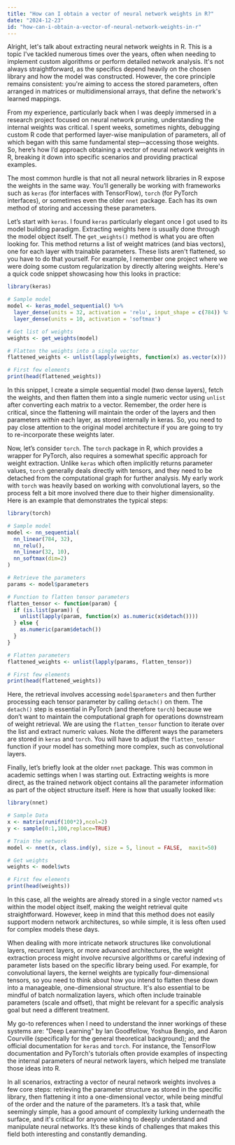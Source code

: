 ```yaml
---
title: "How can I obtain a vector of neural network weights in R?"
date: "2024-12-23"
id: "how-can-i-obtain-a-vector-of-neural-network-weights-in-r"
---
```


Alright, let's talk about extracting neural network weights in R. This is a topic I've tackled numerous times over the years, often when needing to implement custom algorithms or perform detailed network analysis. It's not always straightforward, as the specifics depend heavily on the chosen library and how the model was constructed. However, the core principle remains consistent: you're aiming to access the stored parameters, often arranged in matrices or multidimensional arrays, that define the network's learned mappings.

From my experience, particularly back when I was deeply immersed in a research project focused on neural network pruning, understanding the internal weights was critical. I spent weeks, sometimes nights, debugging custom R code that performed layer-wise manipulation of parameters, all of which began with this same fundamental step—accessing those weights. So, here’s how I’d approach obtaining a vector of neural network weights in R, breaking it down into specific scenarios and providing practical examples.

The most common hurdle is that not all neural network libraries in R expose the weights in the same way. You’ll generally be working with frameworks such as `keras` (for interfaces with TensorFlow), `torch` (for PyTorch interfaces), or sometimes even the older `nnet` package. Each has its own method of storing and accessing these parameters.

Let’s start with `keras`. I found `keras` particularly elegant once I got used to its model building paradigm. Extracting weights here is usually done through the model object itself. The `get_weights()` method is what you are often looking for. This method returns a list of weight matrices (and bias vectors), one for each layer with trainable parameters. These lists aren't flattened, so you have to do that yourself. For example, I remember one project where we were doing some custom regularization by directly altering weights. Here's a quick code snippet showcasing how this looks in practice:

```r
library(keras)

# Sample model
model <- keras_model_sequential() %>%
  layer_dense(units = 32, activation = 'relu', input_shape = c(784)) %>%
  layer_dense(units = 10, activation = 'softmax')

# Get list of weights
weights <- get_weights(model)

# Flatten the weights into a single vector
flattened_weights <- unlist(lapply(weights, function(x) as.vector(x)))

# First few elements
print(head(flattened_weights))
```

In this snippet, I create a simple sequential model (two dense layers), fetch the weights, and then flatten them into a single numeric vector using `unlist` after converting each matrix to a vector. Remember, the order here is critical, since the flattening will maintain the order of the layers and then parameters *within* each layer, as stored internally in keras. So, you need to pay close attention to the original model architecture if you are going to try to re-incorporate these weights later.

Now, let’s consider `torch`. The `torch` package in R, which provides a wrapper for PyTorch, also requires a somewhat specific approach for weight extraction. Unlike `keras` which often implicitly returns parameter values, `torch` generally deals directly with tensors, and they need to be detached from the computational graph for further analysis. My early work with `torch` was heavily based on working with convolutional layers, so the process felt a bit more involved there due to their higher dimensionality. Here is an example that demonstrates the typical steps:

```r
library(torch)

# Sample model
model <- nn_sequential(
  nn_linear(784, 32),
  nn_relu(),
  nn_linear(32, 10),
  nn_softmax(dim=2)
)

# Retrieve the parameters
params <- model$parameters

# Function to flatten tensor parameters
flatten_tensor <- function(param) {
  if (is.list(param)) {
    unlist(lapply(param, function(x) as.numeric(x$detach())))
  } else {
    as.numeric(param$detach())
  }
}

# Flatten parameters
flattened_weights <- unlist(lapply(params, flatten_tensor))

# First few elements
print(head(flattened_weights))
```

Here, the retrieval involves accessing `model$parameters` and then further processing each tensor parameter by calling `detach()` on them. The `detach()` step is essential in PyTorch (and therefore `torch`) because we don’t want to maintain the computational graph for operations downstream of weight retrieval. We are using the `flatten_tensor` function to iterate over the list and extract numeric values. Note the different ways the parameters are stored in `keras` and `torch`. You will have to adjust the `flatten_tensor` function if your model has something more complex, such as convolutional layers.

Finally, let’s briefly look at the older `nnet` package. This was common in academic settings when I was starting out. Extracting weights is more direct, as the trained network object contains all the parameter information as part of the object structure itself. Here is how that usually looked like:

```r
library(nnet)

# Sample Data
x <- matrix(runif(100*2),ncol=2)
y <- sample(0:1,100,replace=TRUE)

# Train the network
model <- nnet(x, class.ind(y), size = 5, linout = FALSE,  maxit=50)

# Get weights
weights <- model$wts

# First few elements
print(head(weights))
```

In this case, all the weights are already stored in a single vector named `wts` within the model object itself, making the weight retrieval quite straightforward. However, keep in mind that this method does not easily support modern network architectures, so while simple, it is less often used for complex models these days.

When dealing with more intricate network structures like convolutional layers, recurrent layers, or more advanced architectures, the weight extraction process might involve recursive algorithms or careful indexing of parameter lists based on the specific library being used. For example, for convolutional layers, the kernel weights are typically four-dimensional tensors, so you need to think about how you intend to flatten these down into a manageable, one-dimensional structure. It's also essential to be mindful of batch normalization layers, which often include trainable parameters (scale and offset), that might be relevant for a specific analysis goal but need a different treatment.

My go-to references when I need to understand the inner workings of these systems are: "Deep Learning" by Ian Goodfellow, Yoshua Bengio, and Aaron Courville (specifically for the general theoretical background); and the official documentation for `keras` and `torch`. For instance, the TensorFlow documentation and PyTorch's tutorials often provide examples of inspecting the internal parameters of neural network layers, which helped me translate those ideas into R.

In all scenarios, extracting a vector of neural network weights involves a few core steps: retrieving the parameter structure as stored in the specific library, then flattening it into a one-dimensional vector, while being mindful of the order and the nature of the parameters. It’s a task that, while seemingly simple, has a good amount of complexity lurking underneath the surface, and it's critical for anyone wishing to deeply understand and manipulate neural networks. It’s these kinds of challenges that makes this field both interesting and constantly demanding.
